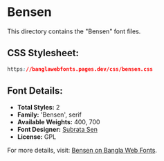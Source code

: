 # Bensen

This directory contains the "Bensen" font files.

## CSS Stylesheet:
```css
https://banglawebfonts.pages.dev/css/bensen.css
```

## Font Details:
- **Total Styles:** 2
- **Family:** 'Bensen', serif
- **Available Weights:** 400, 700
- **Font Designer:** [Subrata Sen](https://www.subratasen.com/)
- **License:** GPL

For more details, visit: [Bensen on Bangla Web Fonts](https://banglawebfonts.pages.dev/bensen/#about).